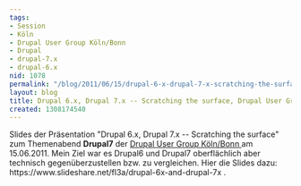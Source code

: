 ```yaml
---
tags:
- Session
- Köln
- Drupal User Group Köln/Bonn
- Drupal
- drupal-7.x
- drupal-6.x
nid: 1078
permalink: "/blog/2011/06/15/drupal-6-x-drupal-7-x-scratching-the-surface-drupal-user-group-koeln-bonn.html"
layout: blog
title: Drupal 6.x, Drupal 7.x -- Scratching the surface, Drupal User Group Köln/Bonn
created: 1308174540
---
```

<p>Slides der Präsentation "Drupal 6.x, Drupal 7.x -- Scratching the surface" zum Themenabend <strong>Drupal7</strong> der <a href="http://groups.drupal.org/köln-bonn">Drupal User Group Köln/Bonn </a>am 15.06.2011. Mein Ziel war es Drupal6 und Drupal7 oberflächlich aber technisch gegenüberzustellen bzw. zu vergleichen. Hier die Slides dazu: https://www.slideshare.net/fl3a/drupal-6x-and-drupal-7x .</p>
